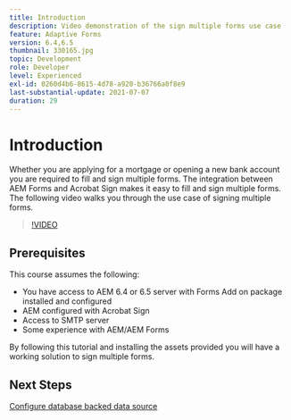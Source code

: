 ```yaml
---
title: Introduction
description: Video demonstration of the sign multiple forms use case
feature: Adaptive Forms
version: 6.4,6.5
thumbnail: 330165.jpg
topic: Development
role: Developer
level: Experienced
exl-id: 0260d4b6-8615-4d78-a920-b36766a0f8e9
last-substantial-update: 2021-07-07
duration: 29
---
```

# Introduction

Whether you are applying for a mortgage or opening a new bank account you are required to fill and sign multiple forms. The integration between AEM Forms and Acrobat Sign makes it easy to fill and sign multiple forms.
The following video walks you through the use case of signing multiple forms.

>[!VIDEO](https://video.tv.adobe.com/v/330165?quality=12&learn=on)

## Prerequisites

This course assumes the following:

* You have access to AEM 6.4 or 6.5 server with Forms Add on package installed and configured
* AEM configured with Acrobat Sign
* Access to SMTP server
* Some experience with AEM/AEM Forms

By following this tutorial and installing the assets provided you will have a working solution to sign multiple forms.

## Next Steps

[Configure database backed data source ](./configure-data-source.md)
